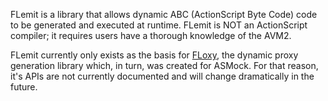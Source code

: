 FLemit is a library that allows dynamic ABC (ActionScript Byte Code) code to be generated and executed at runtime. FLemit is NOT an ActionScript compiler; it requires users have a thorough knowledge of the AVM2.

FLemit currently only exists as the basis for [FLoxy](https://github.com/richardszalay/floxy), the dynamic proxy generation library which, in turn, was created for ASMock. For that reason, it's APIs are not currently documented and will change dramatically in the future.

